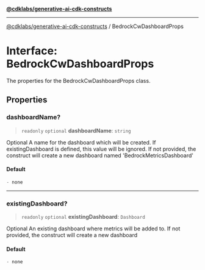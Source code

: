 [**@cdklabs/generative-ai-cdk-constructs**](../README.md)

***

[@cdklabs/generative-ai-cdk-constructs](../README.md) / BedrockCwDashboardProps

# Interface: BedrockCwDashboardProps

The properties for the BedrockCwDashboardProps class.

## Properties

### dashboardName?

> `readonly` `optional` **dashboardName**: `string`

Optional A name for the dashboard which will be created.
If existingDashboard is defined, this value will be ignored.
If not provided, the construct will create a new dashboard named 'BedrockMetricsDashboard'

#### Default

```ts
- none
```

***

### existingDashboard?

> `readonly` `optional` **existingDashboard**: `Dashboard`

Optional An existing dashboard where metrics will be added to.
If not provided, the construct will create a new dashboard

#### Default

```ts
- none
```
